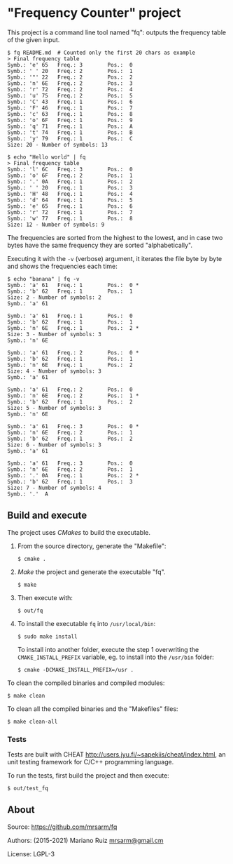 "Frequency Counter" project
===========================

This project is a command line tool named "fq": outputs
the frequency table of the given input.

    $ fq README.md	# Counted only the first 20 chars as example
    > Final frequency table
    Symb.: 'e' 65   Freq.: 3        Pos.:  0
    Symb.: ' ' 20   Freq.: 2        Pos.:  1
    Symb.: '"' 22   Freq.: 2        Pos.:  2
    Symb.: 'n' 6E   Freq.: 2        Pos.:  3
    Symb.: 'r' 72   Freq.: 2        Pos.:  4
    Symb.: 'u' 75   Freq.: 2        Pos.:  5
    Symb.: 'C' 43   Freq.: 1        Pos.:  6
    Symb.: 'F' 46   Freq.: 1        Pos.:  7
    Symb.: 'c' 63   Freq.: 1        Pos.:  8
    Symb.: 'o' 6F   Freq.: 1        Pos.:  9
    Symb.: 'q' 71   Freq.: 1        Pos.:  A
    Symb.: 't' 74   Freq.: 1        Pos.:  B
    Symb.: 'y' 79   Freq.: 1        Pos.:  C
    Size: 20 - Number of symbols: 13
    
    $ echo "Hello world" | fq
    > Final frequency table
    Symb.: 'l' 6C   Freq.: 3        Pos.:  0
    Symb.: 'o' 6F   Freq.: 2        Pos.:  1
    Symb.: '.' 0A   Freq.: 1        Pos.:  2
    Symb.: ' ' 20   Freq.: 1        Pos.:  3
    Symb.: 'H' 48   Freq.: 1        Pos.:  4
    Symb.: 'd' 64   Freq.: 1        Pos.:  5
    Symb.: 'e' 65   Freq.: 1        Pos.:  6
    Symb.: 'r' 72   Freq.: 1        Pos.:  7
    Symb.: 'w' 77   Freq.: 1        Pos.:  8
    Size: 12 - Number of symbols: 9

The frequencies are sorted from the highest to
the lowest, and in case two bytes have the same
frequency they are sorted "alphabetically".

Executing it with the `-v` (verbose) argument,
it iterates the file byte by byte and shows the
frequencies each time:

	$ echo "banana" | fq -v
	Symb.: 'a' 61   Freq.: 1        Pos.:  0 *
	Symb.: 'b' 62   Freq.: 1        Pos.:  1
	Size: 2 - Number of symbols: 2
	Symb.: 'a' 61
	
	Symb.: 'a' 61   Freq.: 1        Pos.:  0
	Symb.: 'b' 62   Freq.: 1        Pos.:  1
	Symb.: 'n' 6E   Freq.: 1        Pos.:  2 *
	Size: 3 - Number of symbols: 3
	Symb.: 'n' 6E
	
	Symb.: 'a' 61   Freq.: 2        Pos.:  0 *
	Symb.: 'b' 62   Freq.: 1        Pos.:  1
	Symb.: 'n' 6E   Freq.: 1        Pos.:  2
	Size: 4 - Number of symbols: 3
	Symb.: 'a' 61
	
	Symb.: 'a' 61   Freq.: 2        Pos.:  0
	Symb.: 'n' 6E   Freq.: 2        Pos.:  1 *
	Symb.: 'b' 62   Freq.: 1        Pos.:  2
	Size: 5 - Number of symbols: 3
	Symb.: 'n' 6E
	
	Symb.: 'a' 61   Freq.: 3        Pos.:  0 *
	Symb.: 'n' 6E   Freq.: 2        Pos.:  1
	Symb.: 'b' 62   Freq.: 1        Pos.:  2
	Size: 6 - Number of symbols: 3
	Symb.: 'a' 61
	
	Symb.: 'a' 61   Freq.: 3        Pos.:  0
	Symb.: 'n' 6E   Freq.: 2        Pos.:  1
	Symb.: '.' 0A   Freq.: 1        Pos.:  2 *
	Symb.: 'b' 62   Freq.: 1        Pos.:  3
	Size: 7 - Number of symbols: 4
	Symb.: '.'  A


Build and execute
-----------------

The project uses *CMakes* to build the executable.

1. From the source directory, generate the "Makefile":

       $ cmake .

2. *Make* the project and generate the executable "fq".

       $ make

3. Then execute with:

       $ out/fq

4. To install the executable `fq` into `/usr/local/bin`:

       $ sudo make install

   To install into another folder, execute the step 1
   overwriting the `CMAKE_INSTALL_PREFIX` variable, eg.
   to install into the `/usr/bin` folder:

       $ cmake -DCMAKE_INSTALL_PREFIX=/usr .

To clean the compiled binaries and compiled modules:

    $ make clean

To clean all the compiled binaries and the "Makefiles" files:

    $ make clean-all


### Tests

Tests are built with CHEAT <http://users.jyu.fi/~sapekiis/cheat/index.html>,
an unit testing framework for C/C++ programming language.

To run the tests, first build the project and then execute:

    $ out/test_fq


About
-----

Source: https://github.com/mrsarm/fq

Authors: (2015-2021) Mariano Ruiz <mrsarm@gmail.cm>

License: LGPL-3
